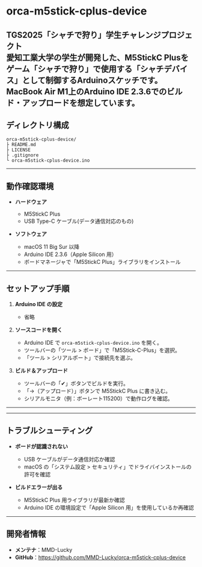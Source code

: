 # orca-m5stick-cplus-device

**TGS2025「シャチで狩り」学生チャレンジプロジェクト**  
愛知工業大学の学生が開発した、M5StickC Plusをゲーム「シャチで狩り」で使用する「シャチデバイス」として制御するArduinoスケッチです。  
MacBook Air M1上のArduino IDE 2.3.6でのビルド・アップロードを想定しています。
---

## ディレクトリ構成

    orca-m5stick-cplus-device/
    ├ README.md
    ├ LICENSE
    ├ .gitignore
    └ orca-m5stick-cplus-device.ino

---

## 動作確認環境

- **ハードウェア**
    - M5StickC Plus  
    - USB Type-C ケーブル(データ通信対応のもの)  

- **ソフトウェア**
    - macOS 11 Big Sur 以降  
    - Arduino IDE 2.3.6（Apple Silicon 用）  
    - ボードマネージャで「M5StickC Plus」ライブラリをインストール  

---

## セットアップ手順

1. **Arduino IDE の設定**
    - 省略

2. **ソースコードを開く**
    - Arduino IDE で `orca-m5stick-cplus-device.ino` を開く。  
    - ツールバーの「ツール > ボード」で「M5Stick-C-Plus」を選択。  
    - 「ツール > シリアルポート」で接続先を選ぶ。

3. **ビルド＆アップロード**
    - ツールバーの「✔︎」ボタンでビルドを実行。  
    - 「→（アップロード）」ボタンで M5StickC Plus に書き込む。  
    - シリアルモニタ（例：ボーレート115200）で動作ログを確認。

---



---

## トラブルシューティング

- **ボードが認識されない**
    - USB ケーブルがデータ通信対応か確認  
    - macOS の「システム設定 > セキュリティ」でドライバインストールの許可を確認

- **ビルドエラーが出る**
    - M5StickC Plus 用ライブラリが最新か確認  
    - Arduino IDE の環境設定で「Apple Silicon 用」を使用しているか再確認

---

## 開発者情報

- **メンテナ**：MMD-Lucky  
- **GitHub**：https://github.com/MMD-Lucky/orca-m5stick-cplus-device  